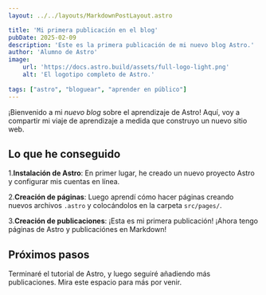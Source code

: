 ```yaml
---
layout: ../../layouts/MarkdownPostLayout.astro

title: 'Mi primera publicación en el blog'
pubDate: 2025-02-09
description: 'Este es la primera publicación de mi nuevo blog Astro.'
author: 'Alumno de Astro'
image:
    url: 'https://docs.astro.build/assets/full-logo-light.png'
    alt: 'El logotipo completo de Astro.'
    
tags: ["astro", "bloguear", "aprender en público"]
---
```


¡Bienvenido a mi _nuevo blog_ sobre el aprendizaje de Astro! Aquí, voy a compartir mi viaje de aprendizaje a medida que construyo un nuevo sitio web.

## Lo que he conseguido

1.**Instalación de Astro**: En primer lugar, he creado un nuevo proyecto Astro y configurar mis cuentas en línea.

2.**Creación de páginas**: Luego aprendí cómo hacer páginas creando nuevos archivos `.astro` y colocándolos en la carpeta `src/pages/`.

3.**Creación de publicaciones**: ¡Esta es mi primera publicación! ¡Ahora tengo páginas de Astro y publicaciónes en Markdown!

## Próximos pasos

Terminaré el tutorial de Astro, y luego seguiré añadiendo más publicaciones. Mira este espacio para más por venir.